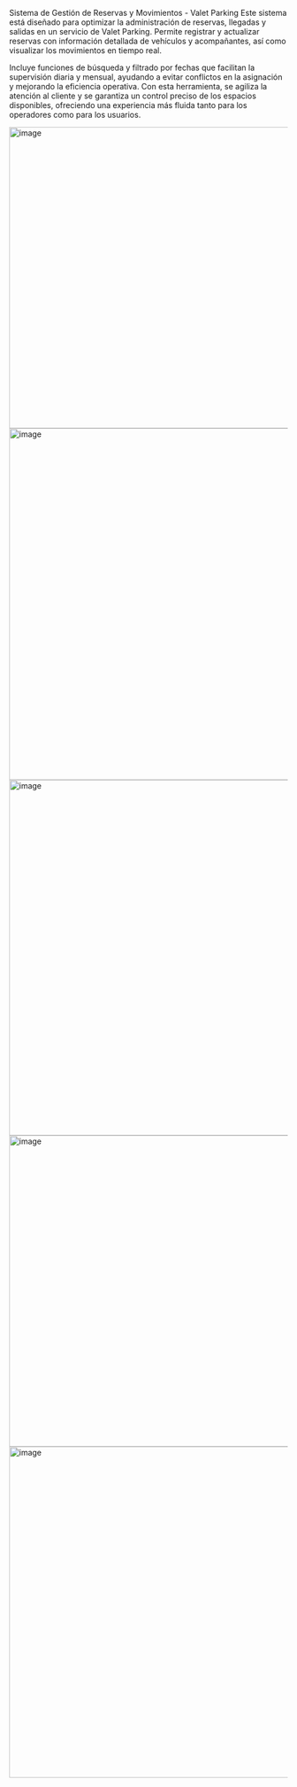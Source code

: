Sistema de Gestión de Reservas y Movimientos - Valet Parking
Este sistema está diseñado para optimizar la administración de reservas, llegadas y salidas en un servicio de Valet Parking. Permite registrar y actualizar reservas con información detallada de vehículos y acompañantes, así como visualizar los movimientos en tiempo real.

Incluye funciones de búsqueda y filtrado por fechas que facilitan la supervisión diaria y mensual, ayudando a evitar conflictos en la asignación y mejorando la eficiencia operativa. Con esta herramienta, se agiliza la atención al cliente y se garantiza un control preciso de los espacios disponibles, ofreciendo una experiencia más fluida tanto para los operadores como para los usuarios.

<img width="1119" height="544" alt="image" src="https://github.com/user-attachments/assets/2c26c48e-a4b9-4534-ac81-2fb07c5f337f" />

<img width="1235" height="635" alt="image" src="https://github.com/user-attachments/assets/df506f40-a0f0-4377-b8d8-59f0cdcd4ece" />

<img width="1015" height="642" alt="image" src="https://github.com/user-attachments/assets/f1cd2860-5c09-40ad-a077-96ccd3098b06" />


<img width="1191" height="562" alt="image" src="https://github.com/user-attachments/assets/5357f340-d640-4b34-83a0-56140e30148b" />

<img width="1191" height="598" alt="image" src="https://github.com/user-attachments/assets/99847dba-8a34-4ef9-94db-22559887e971" />
